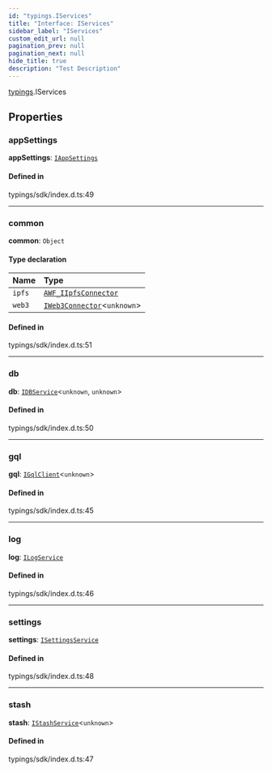 ```yaml
---
id: "typings.IServices"
title: "Interface: IServices"
sidebar_label: "IServices"
custom_edit_url: null
pagination_prev: null
pagination_next: null
hide_title: true
description: "Test Description"
---
```


[typings](../namespaces/typings.md).IServices

## Properties

### appSettings

 **appSettings**: [`IAppSettings`](typings.IAppSettings.md)

#### Defined in

typings/sdk/index.d.ts:49

___

### common

 **common**: `Object`

#### Type declaration

| Name | Type |
| :------ | :------ |
| `ipfs` | [`AWF_IIpfsConnector`](typings.AWF_IIpfsConnector.md) |
| `web3` | [`IWeb3Connector`](typings.IWeb3Connector.md)<`unknown`\> |

#### Defined in

typings/sdk/index.d.ts:51

___

### db

 **db**: [`IDBService`](typings.IDBService.md)<`unknown`, `unknown`\>

#### Defined in

typings/sdk/index.d.ts:50

___

### gql

 **gql**: [`IGqlClient`](typings.IGqlClient.md)<`unknown`\>

#### Defined in

typings/sdk/index.d.ts:45

___

### log

 **log**: [`ILogService`](typings.ILogService.md)

#### Defined in

typings/sdk/index.d.ts:46

___

### settings

 **settings**: [`ISettingsService`](typings.ISettingsService.md)

#### Defined in

typings/sdk/index.d.ts:48

___

### stash

 **stash**: [`IStashService`](typings.IStashService.md)<`unknown`\>

#### Defined in

typings/sdk/index.d.ts:47
